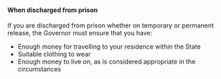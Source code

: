 ####  **When discharged from prison**

If you are discharged from prison whether on temporary or permanent release,
the Governor must ensure that you have:

  * Enough money for travelling to your residence within the State 
  * Suitable clothing to wear 
  * Enough money to live on, as is considered appropriate in the circumstances 

